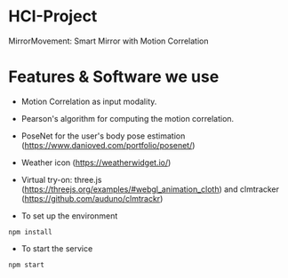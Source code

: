 # HCI-Project
MirrorMovement: Smart Mirror with Motion Correlation

# Features & Software we use
* Motion Correlation as input modality.
* Pearson's algorithm for computing the motion correlation.
* PoseNet for the user's body pose estimation (https://www.danioved.com/portfolio/posenet/)
* Weather icon (https://weatherwidget.io/)
* Virtual try-on: three.js (https://threejs.org/examples/#webgl_animation_cloth) and clmtracker (https://github.com/auduno/clmtrackr)


* To set up the environment
```
npm install
```

* To start the service
```
npm start
```
